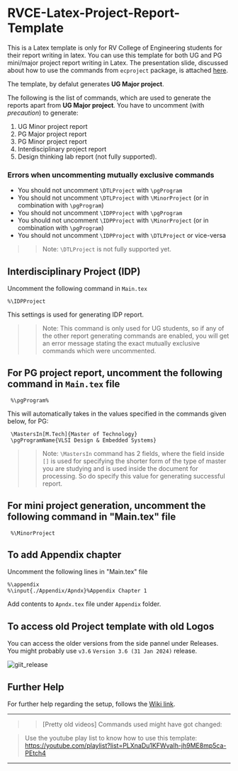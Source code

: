 # RVCE-Latex-Project-Report-Template
This is a Latex template is only for RV College of Engineering students for their report writing in latex. You can use this template for both UG and PG mini/major project report writing in Latex. The presentation slide, discussed about how to use the commands from `ecproject` package, is attached [here](https://github.com/rvce-latex/Project-Report-Template/blob/main/ReportLatexV3.8_CommandUsage.pdf).

The template, by defalut generates **UG Major project**.

The following is the list of commands, which are used to generate the reports apart from **UG Major project**. You have to uncomment (with *precaution*) to generate:
1. UG Minor project report
2. PG Major project report
3. PG Minor project report
4. Interdisciplinary project report
5. Design thinking lab report (not fully supported).

### Errors when uncommenting mutually exclusive commands
* You should not uncomment `\DTLProject` with `\pgProgram`
* You should not uncomment `\DTLProject` with `\MinorProject` (or in combination with `\pgProgram`)
* You should not uncomment `\IDPProject` with `\pgProgram`
* You should not uncomment `\IDPProject` with `\MinorProject` (or in combination with `\pgProgram`)
* You should not uncomment `\IDPProject` with `\DTLProject` or vice-versa

>>Note: `\DTLProject` is not fully supported yet.

## Interdisciplinary Project (IDP)
Uncomment the following command in `Main.tex`
```
%\IDPProject
```
This settings is used for generating IDP report. 

>>Note: This command is only used for UG students, so if any of the other report generating commands are enabled, you will get an error message stating the exact mutually exclusive commands which were uncommented.


## For PG project report, uncomment the following command in `Main.tex` file

```
 %\pgProgram%
```

This will automatically takes in the values specified in the commands given below, for PG: 
```
 \MastersIn[M.Tech]{Master of Technology} 
 \pgProgramName{VLSI Design & Embedded Systems}
```
>> Note: `\MastersIn` command has 2 fields, where the field inside `[]` is used for specifying the shorter form of the type of master you are studying and is used inside the document for processing. So do specify this value for generating successful report.

## For mini project generation, uncomment the following command in "Main.tex" file
```
 %\MinorProject
```
## To add Appendix chapter
Uncomment the following lines in "Main.tex" file
```
%\appendix
%\input{./Appendix/Apndx}%Appendix Chapter 1
```
Add contents to ``Apndx.tex`` file under `Appendix` folder.

## To access old Project template with old Logos
You can access the older versions from the side pannel under Releases. You might probably use `v3.6` `Version 3.6 (31 Jan 2024)` release.

![giit_release](https://github.com/rvce-latex/Project-Report-Template/assets/85557733/9a427471-7c07-4df6-a5d1-0da7b9ecf40c)



## Further Help
For further help regarding the setup, follows the [Wiki link](https://github.com/rvce-latex/Project-Report-Template/wiki).

---
>>[Pretty old videos] Commands used might have got changed:

>Use the youtube play list to know how to use this template: https://youtube.com/playlist?list=PLXnaDu1KFWvaIh-jh9ME8mp5ca-PEtch4
---
